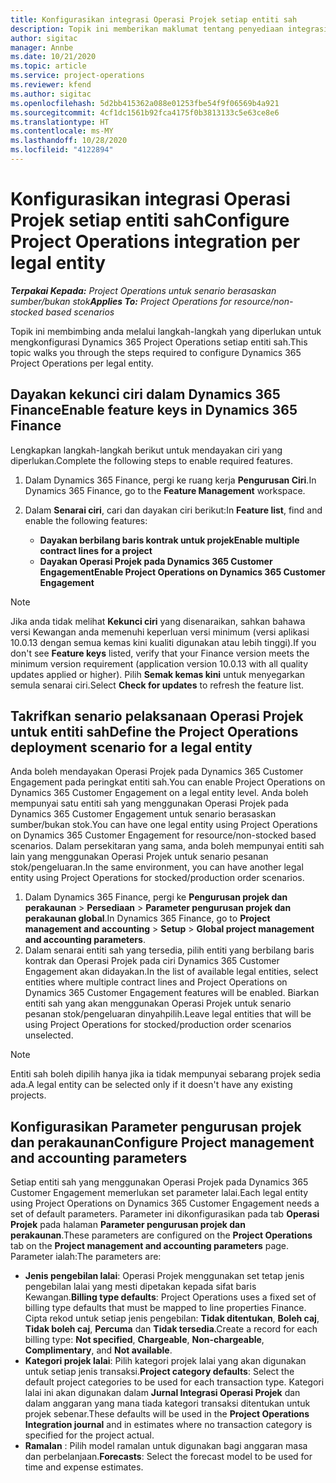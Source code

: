 ```yaml
---
title: Konfigurasikan integrasi Operasi Projek setiap entiti sah
description: Topik ini memberikan maklumat tentang penyediaan integrasi oleh entiti sah dalam Operasi Projek.
author: sigitac
manager: Annbe
ms.date: 10/21/2020
ms.topic: article
ms.service: project-operations
ms.reviewer: kfend
ms.author: sigitac
ms.openlocfilehash: 5d2bb415362a088e01253fbe54f9f06569b4a921
ms.sourcegitcommit: 4cf1dc1561b92fca4175f0b3813133c5e63ce8e6
ms.translationtype: HT
ms.contentlocale: ms-MY
ms.lasthandoff: 10/28/2020
ms.locfileid: "4122894"
---
```

# <a name="configure-project-operations-integration-per-legal-entity"></a><span data-ttu-id="713d8-103">Konfigurasikan integrasi Operasi Projek setiap entiti sah</span><span class="sxs-lookup"><span data-stu-id="713d8-103">Configure Project Operations integration per legal entity</span></span> 

<span data-ttu-id="713d8-104">_**Terpakai Kepada:** Project Operations untuk senario berasaskan sumber/bukan stok_</span><span class="sxs-lookup"><span data-stu-id="713d8-104">_**Applies To:** Project Operations for resource/non-stocked based scenarios_</span></span>

<span data-ttu-id="713d8-105">Topik ini membimbing anda melalui langkah-langkah yang diperlukan untuk mengkonfigurasi Dynamics 365 Project Operations setiap entiti sah.</span><span class="sxs-lookup"><span data-stu-id="713d8-105">This topic walks you through the steps required to configure Dynamics 365 Project Operations per legal entity.</span></span>

## <a name="enable-feature-keys-in-dynamics-365-finance"></a><span data-ttu-id="713d8-106">Dayakan kekunci ciri dalam Dynamics 365 Finance</span><span class="sxs-lookup"><span data-stu-id="713d8-106">Enable feature keys in Dynamics 365 Finance</span></span>

<span data-ttu-id="713d8-107">Lengkapkan langkah-langkah berikut untuk mendayakan ciri yang diperlukan.</span><span class="sxs-lookup"><span data-stu-id="713d8-107">Complete the following steps to enable required features.</span></span>

1. <span data-ttu-id="713d8-108">Dalam Dynamics 365 Finance, pergi ke ruang kerja **Pengurusan Ciri**.</span><span class="sxs-lookup"><span data-stu-id="713d8-108">In Dynamics 365 Finance, go to the **Feature Management** workspace.</span></span>
2. <span data-ttu-id="713d8-109">Dalam **Senarai ciri**, cari dan dayakan ciri berikut:</span><span class="sxs-lookup"><span data-stu-id="713d8-109">In **Feature list**, find and enable the following features:</span></span>
  
    - <span data-ttu-id="713d8-110">**Dayakan berbilang baris kontrak untuk projek**</span><span class="sxs-lookup"><span data-stu-id="713d8-110">**Enable multiple contract lines for a project**</span></span>
    - <span data-ttu-id="713d8-111">**Dayakan Operasi Projek pada Dynamics 365 Customer Engagement**</span><span class="sxs-lookup"><span data-stu-id="713d8-111">**Enable Project Operations on Dynamics 365 Customer Engagement**</span></span>

> [!NOTE]
> <span data-ttu-id="713d8-112">Jika anda tidak melihat **Kekunci ciri** yang disenaraikan, sahkan bahawa versi Kewangan anda memenuhi keperluan versi minimum (versi aplikasi 10.0.13 dengan semua kemas kini kualiti digunakan atau lebih tinggi).</span><span class="sxs-lookup"><span data-stu-id="713d8-112">If you don't see **Feature keys** listed, verify that your Finance version meets the minimum version requirement (application version 10.0.13 with all quality updates applied or higher).</span></span> <span data-ttu-id="713d8-113">Pilih **Semak kemas kini** untuk menyegarkan semula senarai ciri.</span><span class="sxs-lookup"><span data-stu-id="713d8-113">Select **Check for updates** to refresh the feature list.</span></span>

## <a name="define-the-project-operations-deployment-scenario-for-a-legal-entity"></a><span data-ttu-id="713d8-114">Takrifkan senario pelaksanaan Operasi Projek untuk entiti sah</span><span class="sxs-lookup"><span data-stu-id="713d8-114">Define the Project Operations deployment scenario for a legal entity</span></span>

<span data-ttu-id="713d8-115">Anda boleh mendayakan Operasi Projek pada Dynamics 365 Customer Engagement pada peringkat entiti sah.</span><span class="sxs-lookup"><span data-stu-id="713d8-115">You can enable Project Operations on Dynamics 365 Customer Engagement on a legal entity level.</span></span> <span data-ttu-id="713d8-116">Anda boleh mempunyai satu entiti sah yang menggunakan Operasi Projek pada Dynamics 365 Customer Engagement untuk senario berasaskan sumber/bukan stok.</span><span class="sxs-lookup"><span data-stu-id="713d8-116">You can have one legal entity using Project Operations on Dynamics 365 Customer Engagement for resource/non-stocked based scenarios.</span></span> <span data-ttu-id="713d8-117">Dalam persekitaran yang sama, anda boleh mempunyai entiti sah lain yang menggunakan Operasi Projek untuk senario pesanan stok/pengeluaran.</span><span class="sxs-lookup"><span data-stu-id="713d8-117">In the same environment, you can have another legal entity using Project Operations for stocked/production order scenarios.</span></span>

1. <span data-ttu-id="713d8-118">Dalam Dynamics 365 Finance, pergi ke **Pengurusan projek dan perakaunan** > **Persediaan** > **Parameter pengurusan projek dan perakaunan global**.</span><span class="sxs-lookup"><span data-stu-id="713d8-118">In Dynamics 365 Finance, go to **Project management and accounting** > **Setup** > **Global project management and accounting parameters**.</span></span>
2. <span data-ttu-id="713d8-119">Dalam senarai entiti sah yang tersedia, pilih entiti yang berbilang baris kontrak dan Operasi Projek pada ciri Dynamics 365 Customer Engagement akan didayakan.</span><span class="sxs-lookup"><span data-stu-id="713d8-119">In the list of available legal entities, select entities where multiple contract lines and Project Operations on Dynamics 365 Customer Engagement features will be enabled.</span></span> <span data-ttu-id="713d8-120">Biarkan entiti sah yang akan menggunakan Operasi Projek untuk senario pesanan stok/pengeluaran dinyahpilih.</span><span class="sxs-lookup"><span data-stu-id="713d8-120">Leave legal entities that will be using Project Operations for stocked/production order scenarios unselected.</span></span>

> [!NOTE]
> <span data-ttu-id="713d8-121">Entiti sah boleh dipilih hanya jika ia tidak mempunyai sebarang projek sedia ada.</span><span class="sxs-lookup"><span data-stu-id="713d8-121">A legal entity can be selected only if it doesn't have any existing projects.</span></span>

## <a name="configure-project-management-and-accounting-parameters"></a><span data-ttu-id="713d8-122">Konfigurasikan Parameter pengurusan projek dan perakaunan</span><span class="sxs-lookup"><span data-stu-id="713d8-122">Configure Project management and accounting parameters</span></span>

<span data-ttu-id="713d8-123">Setiap entiti sah yang menggunakan Operasi Projek pada Dynamics 365 Customer Engagement memerlukan set parameter lalai.</span><span class="sxs-lookup"><span data-stu-id="713d8-123">Each legal entity using Project Operations on Dynamics 365 Customer Engagement needs a set of default parameters.</span></span> <span data-ttu-id="713d8-124">Parameter ini dikonfigurasikan pada tab **Operasi Projek** pada halaman **Parameter pengurusan projek dan perakaunan**.</span><span class="sxs-lookup"><span data-stu-id="713d8-124">These parameters are configured on the **Project Operations** tab on the **Project management and accounting parameters** page.</span></span> <span data-ttu-id="713d8-125">Parameter ialah:</span><span class="sxs-lookup"><span data-stu-id="713d8-125">The parameters are:</span></span>

  - <span data-ttu-id="713d8-126">**Jenis pengebilan lalai**: Operasi Projek menggunakan set tetap jenis pengebilan lalai yang mesti dipetakan kepada sifat baris Kewangan.</span><span class="sxs-lookup"><span data-stu-id="713d8-126">**Billing type defaults**: Project Operations uses a fixed set of billing type defaults that must be mapped to line properties Finance.</span></span> <span data-ttu-id="713d8-127">Cipta rekod untuk setiap jenis pengebilan: **Tidak ditentukan**, **Boleh caj**, **Tidak boleh caj**, **Percuma** dan **Tidak tersedia**.</span><span class="sxs-lookup"><span data-stu-id="713d8-127">Create a record for each billing type: **Not specified**, **Chargeable**, **Non-chargeable**, **Complimentary**, and **Not available**.</span></span>
  - <span data-ttu-id="713d8-128">**Kategori projek lalai**: Pilih kategori projek lalai yang akan digunakan untuk setiap jenis transaksi.</span><span class="sxs-lookup"><span data-stu-id="713d8-128">**Project category defaults**: Select the default project categories to be used for each transaction type.</span></span> <span data-ttu-id="713d8-129">Kategori lalai ini akan digunakan dalam **Jurnal Integrasi Operasi Projek** dan dalam anggaran yang mana tiada kategori transaksi ditentukan untuk projek sebenar.</span><span class="sxs-lookup"><span data-stu-id="713d8-129">These defaults will be used in the **Project Operations Integration journal** and in estimates where no transaction category is specified for the project actual.</span></span>
  - <span data-ttu-id="713d8-130">**Ramalan** : Pilih model ramalan untuk digunakan bagi anggaran masa dan perbelanjaan.</span><span class="sxs-lookup"><span data-stu-id="713d8-130">**Forecasts**: Select the forecast model to be used for time and expense estimates.</span></span>
